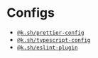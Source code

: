 # Configs

- [`@k.sh/prettier-config`](/packages/prettier-config)
- [`@k.sh/typescript-config`](/packages/typescript-config)
- [`@k.sh/eslint-plugin`](/packages/eslint-plugin)
